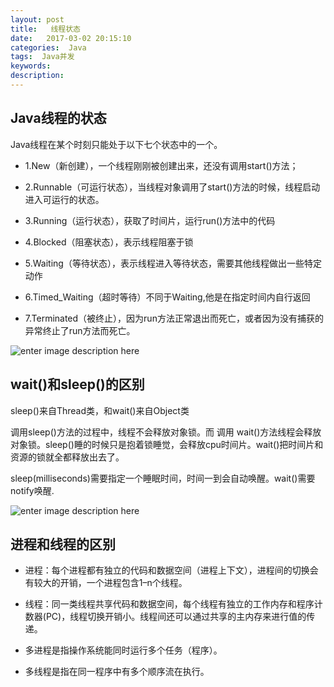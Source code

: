 ```yaml
---
layout: post
title:   线程状态
date:   2017-03-02 20:15:10
categories:  Java
tags:  Java并发
keywords: 
description: 
---
```


## Java线程的状态

Java线程在某个时刻只能处于以下七个状态中的一个。
* 1.New（新创建），一个线程刚刚被创建出来，还没有调用start()方法；

* 2.Runnable（可运行状态），当线程对象调用了start()方法的时候，线程启动进入可运行的状态。

* 3.Running（运行状态），获取了时间片，运行run()方法中的代码

* 4.Blocked（阻塞状态），表示线程阻塞于锁

* 5.Waiting（等待状态），表示线程进入等待状态，需要其他线程做出一些特定动作

* 6.Timed_Waiting（超时等待）不同于Waiting,他是在指定时间内自行返回

* 7.Terminated（被终止），因为run方法正常退出而死亡，或者因为没有捕获的异常终止了run方法而死亡。 

![enter image description here](http://p7lixluhf.bkt.clouddn.com/threadstatus.jpg)

## wait()和sleep()的区别

sleep()来自Thread类，和wait()来自Object类

调用sleep()方法的过程中，线程不会释放对象锁。而 调用 wait()方法线程会释放对象锁。sleep()睡的时候只是抱着锁睡觉，会释放cpu时间片。wait()把时间片和资源的锁就全都释放出去了。

sleep(milliseconds)需要指定一个睡眠时间，时间一到会自动唤醒。wait()需要notify唤醒.

![enter image description here](http://p7lixluhf.bkt.clouddn.com/waitsleep.png)

## 进程和线程的区别
* 进程：每个进程都有独立的代码和数据空间（进程上下文），进程间的切换会有较大的开销，一个进程包含1–n个线程。

* 线程：同一类线程共享代码和数据空间，每个线程有独立的工作内存和程序计数器(PC)，线程切换开销小。线程间还可以通过共享的主内存来进行值的传递。

* 多进程是指操作系统能同时运行多个任务（程序）。
* 多线程是指在同一程序中有多个顺序流在执行。
